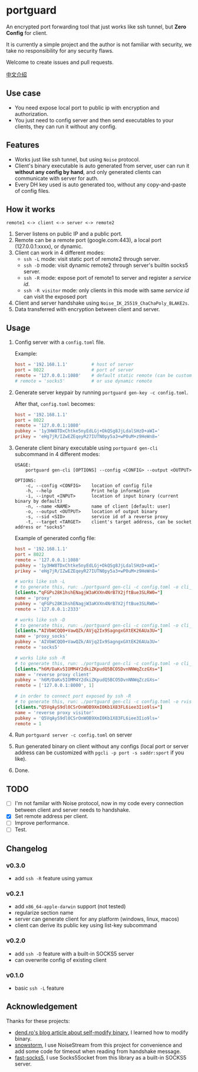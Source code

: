 # portguard

An encrypted port forwarding tool that just works like ssh tunnel, but **Zero Config** for client.

It is currently a simple project and the author is not familiar with security, we take no responsibility for any security flaws.

Welcome to create issues and pull requests.

[中文介绍](https://github.com/wlh320/portguard/blob/master/README_zh.md)

## Use case

- You need expose local port to public ip with encryption and authorization.
- You just need to config server and then send executables to your clients, they can run it without any config.

## Features

- Works just like ssh tunnel, but using `Noise` protocol.
- Client's binary executable is auto generated from server, user can run it **without any config by hand**, and only generated clients can communicate with server for auth.
- Every DH key used is auto generated too, without any copy-and-paste of config files.

## How it works

```
remote1 <-> client <-> server <-> remote2
```

1. Server listens on public IP and a public port.
2. Remote can be a remote port (google.com:443), a local port (127.0.0.1:xxxx), or dynamic.
3. Client can work in 4 different modes:
	- `ssh -L` mode: visit static port of remote2 through server.
	- `ssh -D` mode: visit dynamic remote2 through server's builtin socks5 server.
	- `ssh -R` mode: expose port of remote1 to server and register a _service id_.
	- `ssh -R visitor` mode: only clients in this mode with same _service id_ can visit the exposed port
4. Client and server handshake using `Noise_IK_25519_ChaChaPoly_BLAKE2s`.
5. Data transferred with encryption between client and server.

## Usage

1. Config server with a `config.toml` file.

	Example:
	```toml
	host = '192.168.1.1'         # host of server
	port = 8022                  # port of server
	remote = '127.0.0.1:1080'    # default static remote (can be customized per client)
	# remote = 'socks5'          # or use dynamic remote
	```

2. Generate server keypair by running `portguard gen-key -c config.toml`.

	After that, `config.toml` becomes:
	```toml
	host = '192.168.1.1'
	port = 8022
	remote = '127.0.0.1:1080'
	pubkey = '1y3HW8TDxChtke5nyEdLGj+OkQSg8JjLdalSHzD+aWI='
	prikey = 'eHg7jR/IZwEZEqeyR27IUTN0py5a3+wP0uM+z9HeWn8='
	```

3. Generate client binary executable using `portguard gen-cli` subcommand in 4 different modes:

	```
	USAGE:
		portguard gen-cli [OPTIONS] --config <CONFIG> --output <OUTPUT>

	OPTIONS:
		-c, --config <CONFIG>    location of config file
		-h, --help               Print help information
		-i, --input <INPUT>      location of input binary (current binary by default)
		-n, --name <NAME>        name of client [default: user]
		-o, --output <OUTPUT>    location of output binary
		-s, --sid <SID>          service id of a reverse proxy
		-t, --target <TARGET>    client's target address, can be socket address or "socks5"
	```

	Example of generated config file:

	```toml
	host = '192.168.1.1'
	port = 8022
	remote = '127.0.0.1:1080'
	pubkey = '1y3HW8TDxChtke5nyEdLGj+OkQSg8JjLdalSHzD+aWI='
	prikey = 'eHg7jR/IZwEZEqeyR27IUTN0py5a3+wP0uM+z9HeWn8='

	# works like ssh -L
	# to generate this, run: ./portguard gen-cli -c config.toml -o cli_socks5 -t 127.0.0.1:2333
	[clients."qFGPs28K1hshENagjW3aKVXn4NrB7X2jftBue3SLRW0="]
	name = 'proxy'
	pubkey = 'qFGPs28K1hshENagjW3aKVXn4NrB7X2jftBue3SLRW0='
	remote = '127.0.0.1:2333'

	# works like ssh -D
	# to generate this, run: ./portguard gen-cli -c config.toml -o cli_socks5 -t socks5
	[clients."AIVbWCQQ0+VawQZk/AVjq2Ix9SagngxGXtEK26AUa3U="]
	name = 'proxy_socks'
	pubkey = 'AIVbWCQQ0+VawQZk/AVjq2Ix9SagngxGXtEK26AUa3U='
	remote = 'socks5'

	# works like ssh -R
	# to generate this, run: ./portguard gen-cli -c config.toml -o cli_rclient -s 1 -t 127.0.0.1:8000
	[clients."h6M/DaKv5IOMM4Y2dkiZKpudQ5BCO5DvnNNWqZczGXs="]
	name = 'reverse proxy client'
	pubkey = 'h6M/DaKv5IOMM4Y2dkiZKpudQ5BCO5DvnNNWqZczGXs='
	remote = ['127.0.0.1:8000', 1]

	# in order to connect port exposed by ssh -R
	# to generate this, run: ./portguard gen-cli -c config.toml -o rvisitor -s 1
	[clients."Q5VqAyS9dl0CSrOnWOB9XmI0Kb1X83FL6iee3Iio9ls="]
	name = 'reverse proxy visitor'
	pubkey = 'Q5VqAyS9dl0CSrOnWOB9XmI0Kb1X83FL6iee3Iio9ls='
	remote = 1
	```

3. Run `portguard server -c config.toml` on server

4. Run generated binary on client without any configs
(local port or server address can be customized with `pgcli -p port -s saddr:sport` if you like).

5. Done.

## TODO

- [ ] I'm not familar with Noise protocol, now in my code every connection between client and server needs to handshake.
- [x] Set remote address per client.
- [ ] Improve performance.
- [ ] Test.

## Changelog

### v0.3.0
- add `ssh -R` feature using yamux

### v0.2.1
- add `x86_64-apple-darwin` support (not tested)
- regularize section name
- server can generate client for any platform (windows, linux, macos)
- client can derive its public key using list-key subcommand

### v0.2.0
- add `ssh -D` feature with a built-in SOCKS5 server
- can overwrite config of existing client

### v0.1.0
- basic `ssh -L` feature

## Acknowledgement

Thanks for these projects:

- [dend.ro's blog article about self-modify binary](https://blog.dend.ro/self-modifying-rust/), I learned how to modify binary.
- [snowstorm](https://github.com/black-binary/snowstorm), I use NoiseStream from this project for convenience
and add some code for timeout when reading from handshake message.
- [fast-socks5](https://github.com/dizda/fast-socks5), I use Socks5Socket from this library as a built-in SOCKS5 server.
